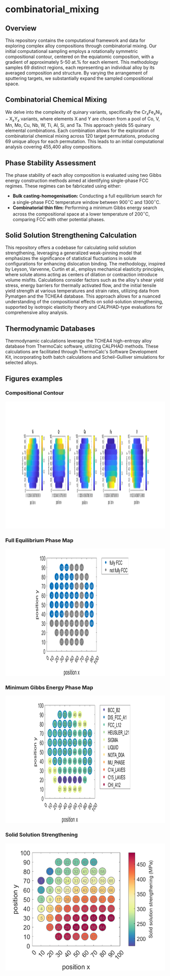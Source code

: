 # combinatorial_mixing

## Overview

This repository contains the computational framework and data for exploring complex alloy compositions through combinatorial mixing. Our initial computational sampling employs a rotationally symmetric compositional contour, centered on the equiatomic composition, with a gradient of approximately 5-50 at.% for each element. This methodology samples 69 distinct regions, each representing an individual alloy by its averaged composition and structure. By varying the arrangement of sputtering targets, we substantially expand the sampled compositional space.

## Combinatorial Chemical Mixing

We delve into the complexity of quinary variants, specifically the $\text{Cr}_{x}\text{Fe}_{x}\text{Ni}_{x}-\text{X}_{x}\text{Y}_{x}$ variants, where elements X and Y are chosen from a pool of Co, V, Mn, Mo, Cu, Nb, W, Ti, Al, Si, and Ta. This approach yields 55 quinary elemental combinations. Each combination allows for the exploration of combinatorial chemical mixing across 120 target permutations, producing 69 unique alloys for each permutation. This leads to an initial computational analysis covering 455,400 alloy compositions.

## Phase Stability Assessment

The phase stability of each alloy composition is evaluated using two Gibbs energy construction methods aimed at identifying single-phase FCC regimes. These regimes can be fabricated using either:

- **Bulk casting-homogenisation:** Conducting a full equilibrium search for a single-phase FCC temperature window between $900^\circ\text{C}$ and $1300^\circ\text{C}$.
- **Combinatorial thin film:** Performing a minimum Gibbs energy search across the compositional space at a lower temperature of $200^\circ\text{C}$, comparing FCC with other potential phases.

## Solid Solution Strengthening Calculation

This repository offers a codebase for calculating solid solution strengthening, leveraging a generalized weak-pinning model that emphasizes the significance of statistical fluctuations in solute configurations for enhancing dislocation binding. The methodology, inspired by Leyson, Varvenne, Curtin et al., employs mechanical elasticity principles, where solute atoms acting as centers of dilation or contraction introduce volume misfits. Calculations consider factors such as the alloy's shear yield stress, energy barriers for thermally activated flow, and the initial tensile yield strength at various temperatures and strain rates, utilizing data from Pymatgen and the TCHEA4 database. This approach allows for a nuanced understanding of the compositional effects on solid-solution strengthening, supported by isotropic elasticity theory and CALPHAD-type evaluations for comprehensive alloy analysis.

## Thermodynamic Databases

Thermodynamic calculations leverage the TCHEA4 high-entropy alloy database from ThermoCalc software, utilizing CALPHAD methods. These calculations are facilitated through ThermoCalc's Software Development Kit, incorporating both batch calculations and Scheil-Gulliver simulations for selected alloys.

## Figures examples

### Compositional Contour
<!-- 
![Compositional Contour](v6_Fe_Cr_Ni_Co_V_Sputtering/Ni-Cr-Co-Fe-V_Sputter_CompoContour.png)  

### Full Equilibrium Phase Map

![Full Equilibrium Phase Map](v6_Fe_Cr_Ni_Co_V_Sputtering/Ni-Cr-Co-V-Fe_Gmin-FullEquil_FullEquil.png)

### Minimum Gibbs Energy Phase Map

![Minimum Gibbs Energy Phase Map](v6_Fe_Cr_Ni_Co_V_Sputtering/Ni-Cr-Co-V-Fe_Gmin-FullEquil_Gmin_473.15K.png)

### Solid Solution Strengthening

![Alt text](v6_Fe_Cr_Ni_Co_V_Sputtering/Ni-Cr-Co-V-Fe_SolidSolutionStrengthening_298.15K.png) -->

<img src="v6_Fe_Cr_Ni_Co_V_Sputtering/Ni-Cr-Co-Fe-V_Sputter_CompoContour.png" alt="Compositional Contour" style="height: 400px;"/>

### Full Equilibrium Phase Map

<img src="v6_Fe_Cr_Ni_Co_V_Sputtering/Ni-Cr-Co-V-Fe_Gmin-FullEquil_FullEquil.png" alt="Full Equilibrium Phase Map" style="height: 400px;"/>

### Minimum Gibbs Energy Phase Map

<img src="v6_Fe_Cr_Ni_Co_V_Sputtering/Ni-Cr-Co-V-Fe_Gmin-FullEquil_Gmin_473.15K.png" alt="Minimum Gibbs Energy Phase Map" style="height: 400px;"/>

### Solid Solution Strengthening

<img src="v6_Fe_Cr_Ni_Co_V_Sputtering/Ni-Cr-Co-V-Fe_SolidSolutionStrengthening_298.15K.png" alt="Solid Solution Strengthening" style="height: 400px;"/>
